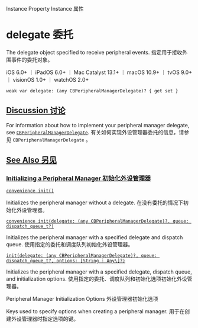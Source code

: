 Instance Property Instance 属性

# delegate 委托

The delegate object specified to receive peripheral events.
指定用于接收外围事件的委托对象。

iOS 6.0+ ｜ iPadOS 6.0+ ｜ Mac Catalyst 13.1+ ｜ macOS 10.9+ ｜ tvOS 9.0+ ｜ visionOS 1.0+ ｜ watchOS 2.0+ 

```
weak var delegate: (any CBPeripheralManagerDelegate)? { get set }
```



## [Discussion 讨论](https://developer.apple.com/documentation/corebluetooth/cbperipheralmanager/delegate#Discussion)

For information about how to implement your peripheral manager delegate, see [`CBPeripheralManagerDelegate`](https://developer.apple.com/documentation/corebluetooth/cbperipheralmanagerdelegate).
有关如何实现外设管理器委托的信息，请参见 `CBPeripheralManagerDelegate` 。



## [See Also 另见](https://developer.apple.com/documentation/corebluetooth/cbperipheralmanager/delegate#see-also)

### [Initializing a Peripheral Manager 初始化外设管理器](https://developer.apple.com/documentation/corebluetooth/cbperipheralmanager/delegate#Initializing-a-Peripheral-Manager)

[`convenience init()`](https://developer.apple.com/documentation/corebluetooth/cbperipheralmanager/init())

Initializes the peripheral manager without a delegate.
在没有委托的情况下初始化外设管理器。

[`convenience init(delegate: (any CBPeripheralManagerDelegate)?, queue: dispatch_queue_t?)`](https://developer.apple.com/documentation/corebluetooth/cbperipheralmanager/init(delegate:queue:))

Initializes the peripheral manager with a specified delegate and dispatch queue.
使用指定的委托和调度队列初始化外设管理器。

[`init(delegate: (any CBPeripheralManagerDelegate)?, queue: dispatch_queue_t?, options: [String : Any\]?)`](https://developer.apple.com/documentation/corebluetooth/cbperipheralmanager/init(delegate:queue:options:))

Initializes the peripheral manager with a specified delegate, dispatch queue, and initialization options.
使用指定的委托、调度队列和初始化选项初始化外设管理器。



Peripheral Manager Initialization Options
外设管理器初始化选项

Keys used to specify options when creating a peripheral manager.
用于在创建外设管理器时指定选项的键。
